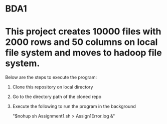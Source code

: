 # BDA1

# This project creates 10000 files with 2000 rows and 50 columns on local file system and moves to hadoop file system.

Below are the steps to execute the program:
1. Clone this repository on local directory
2. Go to the directory path of the cloned repo
3. Execute the following to run the program in the background

      "$nohup sh Assignment1.sh > Assign1Error.log &"
